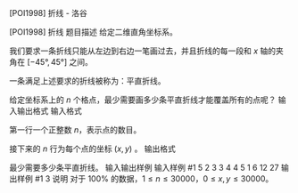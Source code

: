 



[POI1998] 折线 - 洛谷














[POI1998] 折线
题目描述
给定二维直角坐标系。

我们要求一条折线只能从左边到右边一笔画过去，并且折线的每一段和 $x$ 轴的夹角在 $[-45°, 45°]$ 之间。

一条满足上述要求的折线被称为：平直折线。

给定坐标系上的 $n$ 个格点，最少需要画多少条平直折线才能覆盖所有的点呢？
输入输出格式
输入格式

第一行一个正整数 $n$，表示点的数目。

接下来的 $n$ 行为每个点的坐标 $(x, y)$ 。
输出格式

最少需要多少条平直折线。
输入输出样例
输入样例 #1
5
2 3
3 4
4 5
1 6
12 27
输出样例 #1
3
说明
对于 $100\%$ 的数据，$1\le n\le30000$，$0\le x,y\le 30000$。






